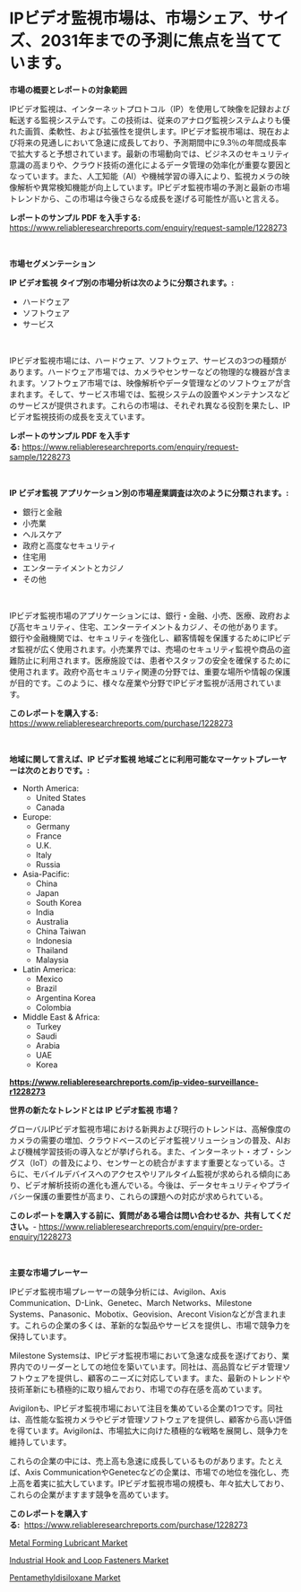 <p><h1>IPビデオ監視市場は、市場シェア、サイズ、2031年までの予測に焦点を当てています。</h1></p><p><strong>市場の概要とレポートの対象範囲</strong></p>
<p><p>IPビデオ監視は、インターネットプロトコル（IP）を使用して映像を記録および転送する監視システムです。この技術は、従来のアナログ監視システムよりも優れた画質、柔軟性、および拡張性を提供します。IPビデオ監視市場は、現在および将来の見通しにおいて急速に成長しており、予測期間中に9.3％の年間成長率で拡大すると予想されています。最新の市場動向では、ビジネスのセキュリティ意識の高まりや、クラウド技術の進化によるデータ管理の効率化が重要な要因となっています。また、人工知能（AI）や機械学習の導入により、監視カメラの映像解析や異常検知機能が向上しています。IPビデオ監視市場の予測と最新の市場トレンドから、この市場は今後さらなる成長を遂げる可能性が高いと言える。</p></p>
<p><strong>レポートのサンプル PDF を入手する:</strong> <a href="https://www.reliableresearchreports.com/enquiry/request-sample/1228273">https://www.reliableresearchreports.com/enquiry/request-sample/1228273</a></p>
<p>&nbsp;</p>
<p><strong>市場セグメンテーション</strong></p>
<p><strong>IP ビデオ監視 タイプ別の市場分析は次のように分類されます。:</strong></p>
<p><ul><li>ハードウェア</li><li>ソフトウェア</li><li>サービス</li></ul></p>
<p>&nbsp;</p>
<p><p>IPビデオ監視市場には、ハードウェア、ソフトウェア、サービスの3つの種類があります。ハードウェア市場では、カメラやセンサーなどの物理的な機器が含まれます。ソフトウェア市場では、映像解析やデータ管理などのソフトウェアが含まれます。そして、サービス市場では、監視システムの設置やメンテナンスなどのサービスが提供されます。これらの市場は、それぞれ異なる役割を果たし、IPビデオ監視技術の成長を支えています。</p></p>
<p><strong>レポートのサンプル PDF を入手する:</strong>&nbsp;<a href="https://www.reliableresearchreports.com/enquiry/request-sample/1228273">https://www.reliableresearchreports.com/enquiry/request-sample/1228273</a></p>
<p>&nbsp;</p>
<p><strong> IP ビデオ監視 アプリケーション別の市場産業調査は次のように分類されます。:</strong></p>
<p><ul><li>銀行と金融</li><li>小売業</li><li>ヘルスケア</li><li>政府と高度なセキュリティ</li><li>住宅用</li><li>エンターテイメントとカジノ</li><li>その他</li></ul></p>
<p>&nbsp;</p>
<p><p>IPビデオ監視市場のアプリケーションには、銀行・金融、小売、医療、政府および高セキュリティ、住宅、エンターテイメント＆カジノ、その他があります。 銀行や金融機関では、セキュリティを強化し、顧客情報を保護するためにIPビデオ監視が広く使用されます。小売業界では、売場のセキュリティ監視や商品の盗難防止に利用されます。医療施設では、患者やスタッフの安全を確保するために使用されます。政府や高セキュリティ関連の分野では、重要な場所や情報の保護が目的です。このように、様々な産業や分野でIPビデオ監視が活用されています。</p></p>
<p><strong>このレポートを購入する:</strong>&nbsp; <a href="https://www.reliableresearchreports.com/purchase/1228273">https://www.reliableresearchreports.com/purchase/1228273</a></p>
<p>&nbsp;</p>
<p><strong>地域に関して言えば、IP ビデオ監視 地域ごとに利用可能なマーケットプレーヤーは次のとおりです。:</strong></p>
<p><ul>
    <li>
        North America:
        <ul>
            <li>United States</li>
            <li>Canada</li>
        </ul>
    </li>
    <li>
        Europe:
        <ul>
            <li>Germany</li>
            <li>France</li>
            <li>U.K.</li>
            <li>Italy</li>
            <li>Russia</li>
        </ul>
    </li>
    <li>
        Asia-Pacific:
        <ul>
            <li>China</li>
            <li>Japan</li>
            <li>South Korea</li>
            <li>India</li>
            <li>Australia</li>
            <li>China Taiwan</li>
            <li>Indonesia</li>
            <li>Thailand</li>
            <li>Malaysia</li>
        </ul>
    </li>
    <li>
        Latin America:
        <ul>
            <li>Mexico</li>
            <li>Brazil</li>
            <li>Argentina Korea</li>
            <li>Colombia</li>
        </ul>
    </li>
    <li>
        Middle East & Africa:
        <ul>
            <li>Turkey</li>
            <li>Saudi</li>
            <li>Arabia</li>
            <li>UAE</li>
            <li>Korea</li>
        </ul>
    </li>
    </ul></p>
<p><strong><a href="https://www.reliableresearchreports.com/ip-video-surveillance-r1228273">https://www.reliableresearchreports.com/ip-video-surveillance-r1228273</a></strong>&nbsp;</p>
<p><strong>世界の新たなトレンドとは IP ビデオ監視 市場？</strong></p>
<p><p>グローバルIPビデオ監視市場における新興および現行のトレンドは、高解像度のカメラの需要の増加、クラウドベースのビデオ監視ソリューションの普及、AIおよび機械学習技術の導入などが挙げられる。また、インターネット・オブ・シングス（IoT）の普及により、センサーとの統合がますます重要となっている。さらに、モバイルデバイスへのアクセスやリアルタイム監視が求められる傾向にあり、ビデオ解析技術の進化も進んでいる。今後は、データセキュリティやプライバシー保護の重要性が高まり、これらの課題への対応が求められている。</p></p>
<p><strong>このレポートを購入する前に、質問がある場合は問い合わせるか、共有してください。</strong>- <a href="https://www.reliableresearchreports.com/enquiry/pre-order-enquiry/1228273">https://www.reliableresearchreports.com/enquiry/pre-order-enquiry/1228273</a></p>
<p>&nbsp;</p>
<p><strong>主要な市場プレーヤー</strong></p>
<p><p>IPビデオ監視市場プレーヤーの競争分析には、Avigilon、Axis Communication、D-Link、Genetec、March Networks、Milestone Systems、Panasonic、Mobotix、Geovision、Arecont Visionなどが含まれます。これらの企業の多くは、革新的な製品やサービスを提供し、市場で競争力を保持しています。</p><p>Milestone Systemsは、IPビデオ監視市場において急速な成長を遂げており、業界内でのリーダーとしての地位を築いています。同社は、高品質なビデオ管理ソフトウェアを提供し、顧客のニーズに対応しています。また、最新のトレンドや技術革新にも積極的に取り組んでおり、市場での存在感を高めています。</p><p>Avigilonも、IPビデオ監視市場において注目を集めている企業の1つです。同社は、高性能な監視カメラやビデオ管理ソフトウェアを提供し、顧客から高い評価を得ています。Avigilonは、市場拡大に向けた積極的な戦略を展開し、競争力を維持しています。</p><p>これらの企業の中には、売上高も急速に成長しているものがあります。たとえば、Axis CommunicationやGenetecなどの企業は、市場での地位を強化し、売上高を着実に拡大しています。IPビデオ監視市場の規模も、年々拡大しており、これらの企業がますます競争を高めています。</p></p>
<p><strong>このレポートを購入する:</strong>&nbsp;&nbsp;<a href="https://www.reliableresearchreports.com/purchase/1228273">https://www.reliableresearchreports.com/purchase/1228273</a></p>
<p><p><a href="https://www.linkedin.com/pulse/metal-forming-lubricant-market-provides-comprehensive-analysis-1wb3c?trackingId=8aNQuxLIBXck1SyHhmLGVg%3D%3D">Metal Forming Lubricant Market</a></p><p><a href="https://www.linkedin.com/pulse/industrial-hook-loop-fasteners-market-size-share-amp-trends-dhunc?trackingId=FoupCjIukpJYYM73L%2FQdfg%3D%3D">Industrial Hook and Loop Fasteners Market</a></p><p><a href="https://www.linkedin.com/pulse/pentamethyldisiloxane-market-centers-aspects-growth-share-5nytc?trackingId=EsbmTMXxmNFRd46DW7gC8A%3D%3D">Pentamethyldisiloxane Market</a></p></p>